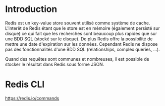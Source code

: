 # Introduction

Redis est un key-value store souvent utilisé comme système de cache.
L'interêt de Redis étant que le store est en mémoire (également persisté sur disque) ce qui fait que les recherches sont beaucoup plus rapides que sur une BDD SQL (stocké sur le disque).
De plus Redis offre la possibilité de mettre une date d'expiration sur les données.
Cependant Redis ne dispose pas des fonctionnalités d'une BDD SQL (relationships, complex queries, ...).

Quand des requêtes sont communes et nombreuses, il est possible de stocker le résultat dans Redis sous forme JSON.

# Redis CLI
https://redis.io/commands
